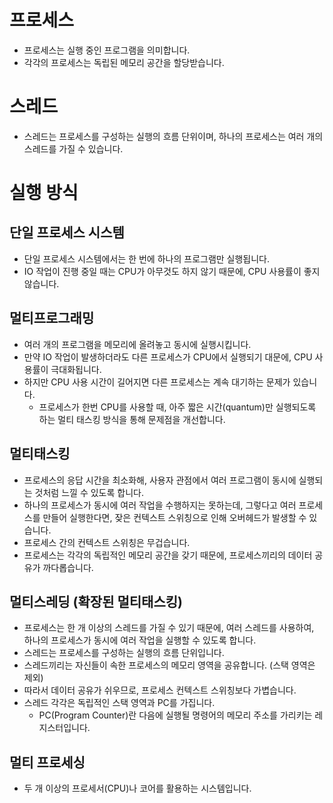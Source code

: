 # 프로세스

- 프로세스는 실행 중인 프로그램을 의미합니다.
- 각각의 프로세스는 독립된 메모리 공간을 할당받습니다.

# 스레드

- 스레드는 프로세스를 구성하는 실행의 흐름 단위이며, 하나의 프로세스는 여러 개의 스레드를 가질 수 있습니다.

# 실행 방식

## 단일 프로세스 시스템

- 단일 프로세스 시스템에서는 한 번에 하나의 프로그램만 실행됩니다.
- IO 작업이 진행 중일 때는 CPU가 아무것도 하지 않기 때문에, CPU 사용률이 좋지 않습니다.

## 멀티프로그래밍

- 여러 개의 프로그램을 메모리에 올려놓고 동시에 실행시킵니다.
- 만약 IO 작업이 발생하더라도 다른 프로세스가 CPU에서 실행되기 대문에, CPU 사용률이 극대화됩니다.
- 하지만 CPU 사용 시간이 길어지면 다른 프로세스는 계속 대기하는 문제가 있습니다.
  - 프로세스가 한번 CPU를 사용할 때, 아주 짧은 시간(quantum)만 실행되도록 하는 멀티 태스킹 방식을 통해 문제점을 개선합니다.

## 멀티태스킹

- 프로세스의 응답 시간을 최소화해, 사용자 관점에서 여러 프로그램이 동시에 실행되는 것처럼 느낄 수 있도록 합니다.
- 하나의 프로세스가 동시에 여러 작업을 수행하지는 못하는데, 그렇다고 여러 프로세스를 만들어 실행한다면, 잦은 컨텍스트 스위칭으로 인해 오버헤드가 발생할 수 있습니다.
- 프로세스 간의 컨텍스트 스위칭은 무겁습니다.
- 프로세스는 각각의 독립적인 메모리 공간을 갖기 때문에, 프로세스끼리의 데이터 공유가 까다롭습니다.

## 멀티스레딩 (확장된 멀티태스킹)

- 프로세스는 한 개 이상의 스레드를 가질 수 있기 때문에, 여러 스레드를 사용하여, 하나의 프로세스가 동시에 여러 작업을 실행할 수 있도록 합니다.
- 스레드는 프로세스를 구성하는 실행의 흐름 단위입니다.
- 스레드끼리는 자신들이 속한 프로세스의 메모리 영역을 공유합니다. (스택 영역은 제외)
- 따라서 데이터 공유가 쉬우므로, 프로세스 컨텍스트 스위칭보다 가볍습니다.
- 스레드 각각은 독립적인 스택 영역과 PC를 가집니다. 
  - PC(Program Counter)란 다음에 실행될 명령어의 메모리 주소를 가리키는 레지스터입니다.

## 멀티 프로세싱

- 두 개 이상의 프로세서(CPU)나 코어를 활용하는 시스템입니다.